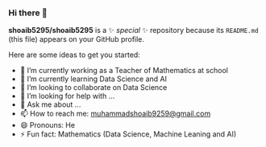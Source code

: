 ### Hi there 👋

**shoaib5295/shoaib5295** is a ✨ _special_ ✨ repository because its `README.md` (this file) appears on your GitHub profile.

Here are some ideas to get you started:

- 🔭 I’m currently working as a Teacher of Mathematics at school
- 🌱 I’m currently learning Data Science and AI
- 👯 I’m looking to collaborate on Data Science
- 🤔 I’m looking for help with ...
- 💬 Ask me about ...
- 📫 How to reach me: muhammadshoaib9259@gmail.com
- 😄 Pronouns: He
- ⚡ Fun fact: Mathematics (Data Science, Machine Leaning and AI)

